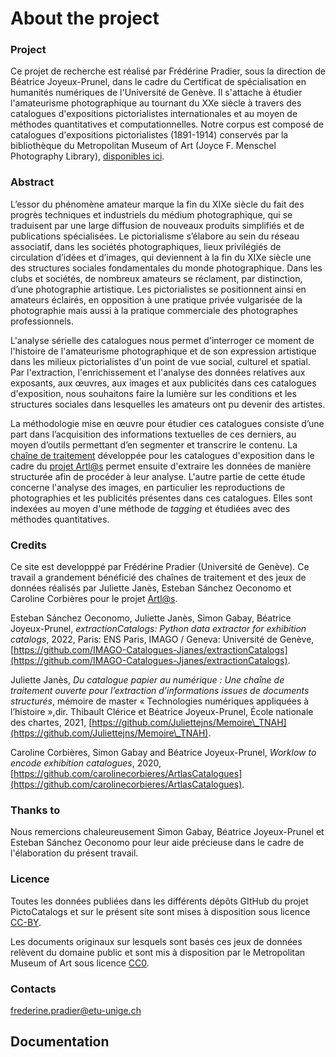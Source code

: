 # About the project

### Project

Ce projet de recherche est réalisé par Frédérine Pradier, sous la direction de Béatrice Joyeux-Prunel, dans le cadre du Certificat de spécialisation en humanités numériques de l'Université de Genève. Il s'attache à étudier l'amateurisme photographique au tournant du XXe siècle à travers des catalogues d'expositions pictorialistes internationales et au moyen de méthodes quantitatives et computationnelles. Notre corpus est composé de catalogues d'expositions pictorialistes (1891-1914) conservés par la bibliothèque du Metropolitan Museum of Art (Joyce F. Menschel Photography Library), [disponibles ici](https://www.metmuseum.org/art/libraries-and-research-centers/watson-digital-collections/rare-materials-in-the-met-libraries/pictorialist-photography-exhibition-catalogs-1891-1914).

### Abstract

L’essor du phénomène amateur marque la fin du XIXe siècle du fait des progrès techniques et industriels du médium photographique, qui se traduisent par une large diffusion de nouveaux produits simplifiés et de publications spécialisées. Le pictorialisme s’élabore au sein du réseau associatif, dans les sociétés photographiques, lieux privilégiés de circulation d’idées et d’images, qui deviennent à la fin du XIXe siècle une des structures sociales fondamentales du monde photographique. Dans les clubs et sociétés, de nombreux amateurs se réclament, par distinction, d’une photographie artistique. Les pictorialistes se positionnent ainsi en amateurs éclairés, en opposition à une pratique privée vulgarisée de la photographie mais aussi à la pratique commerciale des photographes professionnels.

L'analyse sérielle des catalogues nous permet d'interroger ce moment de l'histoire de l'amateurisme photographique et de son expression artistique dans les milieux pictorialistes d'un point de vue social, culturel et spatial. Par l'extraction, l'enrichissement et l'analyse des données relatives aux exposants, aux œuvres, aux images et aux publicités dans ces catalogues d'exposition, nous souhaitons faire la lumière sur les conditions et les structures sociales dans lesquelles les amateurs ont pu devenir des artistes.

La méthodologie mise en œuvre pour étudier ces catalogues consiste d’une part dans l’acquisition des informations textuelles de ces derniers, au moyen d’outils permettant d’en segmenter et transcrire le contenu. La [chaîne de traitement](https://github.com/IMAGO-Catalogues-Jjanes/extractionCatalogs) développée pour les catalogues d'exposition dans le cadre du [projet Artl@s](https://artlas.huma-num.fr/fr/) permet ensuite d'extraire les données de manière structurée afin de procéder à leur analyse. L'autre partie de cette étude concerne l'analyse des images, en particulier les reproductions de photographies et les publicités présentes dans ces catalogues. Elles sont indexées au moyen d'une méthode de _tagging_ et étudiées avec des méthodes quantitatives.

### Credits

Ce site est developppé par Frédérine Pradier (Université de Genève). Ce travail a grandement bénéficié des chaînes de traitement et des jeux de données réalisés par Juliette Janès, Esteban Sánchez Oeconomo et Caroline Corbières pour le projet [Artl@s](https://artlas.huma-num.fr).

Esteban Sánchez Oeconomo, Juliette Janès, Simon Gabay, Béatrice Joyeux-Prunel, _extractionCatalogs: Python data extractor for exhibition catalogs_, 2022, Paris: ENS Paris, IMAGO / Geneva: Université de Genève, [https://github.com/IMAGO-Catalogues-Jjanes/extractionCatalogs](https://github.com/IMAGO-Catalogues-Jjanes/extractionCatalogs).

Juliette Janès, _Du catalogue papier au numérique : Une chaîne de traitement ouverte pour l’extraction d’informations issues de documents structurés_, mémoire de master « Technologies numériques appliquées à l’histoire »,dir. Thibault Clérice et Béatrice Joyeux-Prunel, École nationale des chartes, 2021, [https://github.com/Juliettejns/Memoire\_TNAH](https://github.com/Juliettejns/Memoire\_TNAH).

Caroline Corbières, Simon Gabay and Béatrice Joyeux-Prunel, _Worklow to encode exhibition catalogues_, 2020, [https://github.com/carolinecorbieres/ArtlasCatalogues](https://github.com/carolinecorbieres/ArtlasCatalogues).

### Thanks to

Nous remercions chaleureusement Simon Gabay, Béatrice Joyeux-Prunel et Esteban Sánchez Oeconomo pour leur aide précieuse dans le cadre de l'élaboration du présent travail.

### Licence

Toutes les données publiées dans les différents dépôts GItHub du projet PictoCatalogs et sur le présent site sont mises à disposition sous licence [CC-BY](https://creativecommons.org/licenses/by/2.0/fr/).

Les documents originaux sur lesquels sont basés ces jeux de données relèvent du domaine public et sont mis à disposition par le Metropolitan Museum of Art sous licence [CC0](https://creativecommons.org/publicdomain/zero/1.0/deed.fr).

### Contacts

frederine.pradier@etu-unige.ch

## Documentation
